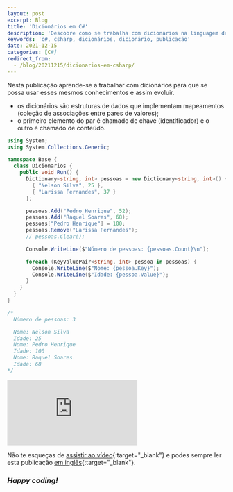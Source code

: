 ```yaml
---
layout: post
excerpt: Blog
title: 'Dicionários em C#'
description: 'Descobre como se trabalha com dicionários na linguagem de programação C#. Obtém respostas às tuas dúvidas com a teoria e os exemplos apresentados.'
keywords: 'c#, csharp, dicionários, dicionário, publicação'
date: 2021-12-15
categories: [C#]
redirect_from:
  - /blog/20211215/dicionarios-em-csharp/
---
```


Nesta publicação aprende-se a trabalhar com dicionários para que se possa usar esses mesmos conhecimentos e assim evoluir.

- os dicionários são estruturas de dados que implementam mapeamentos (coleção de associações entre pares de valores);
- o primeiro elemento do par é chamado de chave (identificador) e o outro é chamado de conteúdo.

```csharp
using System;
using System.Collections.Generic;

namespace Base {
  class Dicionarios {
    public void Run() {
      Dictionary<string, int> pessoas = new Dictionary<string, int>() {
        { "Nelson Silva", 25 },
        { "Larissa Fernandes", 37 }
      };

      pessoas.Add("Pedro Henrique", 52);
      pessoas.Add("Raquel Soares", 68);
      pessoas["Pedro Henrique"] = 100;
      pessoas.Remove("Larissa Fernandes");
      // pessoas.Clear();

      Console.WriteLine($"Número de pessoas: {pessoas.Count}\n");

      foreach (KeyValuePair<string, int> pessoa in pessoas) {
        Console.WriteLine($"Nome: {pessoa.Key}");
        Console.WriteLine($"Idade: {pessoa.Value}");
      }
    }
  }
}

/*
  Número de pessoas: 3

  Nome: Nelson Silva
  Idade: 25
  Nome: Pedro Henrique
  Idade: 100
  Nome: Raquel Soares
  Idade: 68
*/
```

<div class="video-container">
  <iframe src="https://www.youtube.com/embed/8q8-qNsEZGs" frameborder="0" allowfullscreen></iframe>
</div>

Não te esqueças de [assistir ao vídeo](https://youtu.be/8q8-qNsEZGs){:target="\_blank"} e podes sempre ler esta publicação [em inglês](https://nelsonsilvadev.com/blog/dictionaries-in-csharp/){:target="\_blank"}.

### _Happy coding!_
